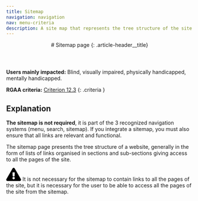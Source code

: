 ```yaml
---
title: Sitemap
navigation: navigation
nav: menu-criteria
description: A site map that represents the tree structure of the site
---
```


<header>
# Sitemap page
{: .article-header__title}
</header>

**Users mainly impacted:** Blind, visually impaired, physically handicapped, mentally handicapped.

**RGAA criteria:** [Criterion 12.3](https://www.numerique.gouv.fr/publications/rgaa-accessibilite/methode/criteres/#crit-12-3)
{: .criteria }

## Explanation

**The sitemap is not required**, it is part of the 3 recognized navigation systems (menu, search, sitemap). If you integrate a sitemap, you must also ensure that all links are relevant and functional.

The sitemap page presents the tree structure of a website, generally in the form of lists of links organised in sections and sub-sections giving access to all the pages of the site.

<div class="important">
<svg role="img" aria-label="Important" xmlns="http://www.w3.org/2000/svg" viewBox="0 0 576 512" width="40" height="36"><title>Important</title><path d="M569.517 440.013C587.975 472.007 564.806 512 527.94 512H48.054c-36.937 0-59.999-40.055-41.577-71.987L246.423 23.985c18.467-32.009 64.72-31.951 83.154 0l239.94 416.028zM288 354c-25.405 0-46 20.595-46 46s20.595 46 46 46 46-20.595 46-46-20.595-46-46-46zm-43.673-165.346l7.418 136c.347 6.364 5.609 11.346 11.982 11.346h48.546c6.373 0 11.635-4.982 11.982-11.346l7.418-136c.375-6.874-5.098-12.654-11.982-12.654h-63.383c-6.884 0-12.356 5.78-11.981 12.654z"/></svg>
It is not necessary for the sitemap to contain links to all the pages of the site, but it is necessary for the user to be able to access all the pages of the site from the sitemap.
</div>
